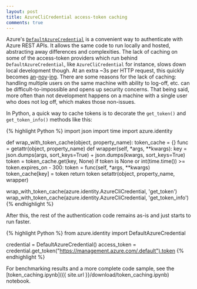 ```yaml
---
layout: post
title: AzureCliCredential access-token caching
comments: true
---
```


Azure's [`DefaultAzureCredential`](https://learn.microsoft.com/en-us/azure/developer/python/sdk/authentication/overview) is a convenient way to authenticate with Azure REST APIs. It allows the same code to run locally and hosted, abstracting away differences and complexities. The lack of caching on some of the access-token providers which run behind `DefaultAzureCredential`, like `AzureCliCredential` for instance, slows down local development though. At an extra ~3s per HTTP request, this quickly becomes [an](https://github.com/Azure/azure-sdk-for-python/issues/40636)-[noy](https://github.com/Azure/azure-sdk-for-net/issues/32579)-[ing](https://github.com/Azure/azure-sdk-for-go/issues/23533). There are some reasons for the lack of caching: handling multiple users on the same machine with ability to log-off, etc. can be difficult-to-impossible and opens up security concerns. That being said, more often than not development happens on a machine with a single user who does not log off, which makes those non-issues.

In Python, a quick way to cache tokens is to decorate the `get_token()` and `get_token_info()` methods like this:

{% highlight Python %}
import json
import time
import azure.identity

def wrap_with_token_cache(object, property_name):
    token_cache = {}
    func = getattr(object, property_name)
    def wrapper(self, *args, **kwargs):
        key = json.dumps(args, sort_keys=True) + json.dumps(kwargs, sort_keys=True)
        token = token_cache.get(key, None)
        if token is None or int(time.time()) >= token.expires_on - 300:
            token = func(self, *args, **kwargs)
            token_cache[key] = token
        return token
    setattr(object, property_name, wrapper)

wrap_with_token_cache(azure.identity.AzureCliCredential, 'get_token')
wrap_with_token_cache(azure.identity.AzureCliCredential, 'get_token_info')
{% endhighlight %}

After this, the rest of the authentication code remains as-is and just starts to run faster.

{% highlight Python %}
from azure.identity import DefaultAzureCredential

credential = DefaultAzureCredential()
access_token = credential.get_token("https://management.azure.com/.default").token
{% endhighlight %}

For benchmarking results and a more complete code sample, see the [token_caching.ipynb]({{ site.url }}/download/token_caching.ipynb) notebook.
